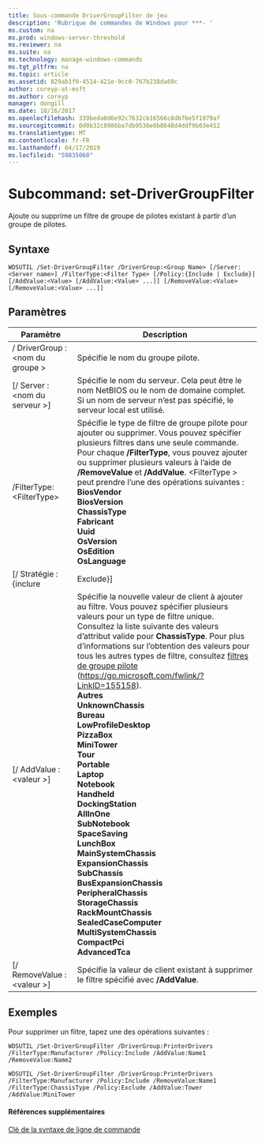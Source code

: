 ```yaml
---
title: Sous-commande DriverGroupFilter de jeu
description: 'Rubrique de commandes de Windows pour ***- '
ms.custom: na
ms.prod: windows-server-threshold
ms.reviewer: na
ms.suite: na
ms.technology: manage-windows-commands
ms.tgt_pltfrm: na
ms.topic: article
ms.assetid: 829ab1f0-4514-421e-9cc0-767b238da69c
author: coreyp-at-msft
ms.author: coreyp
manager: dongill
ms.date: 10/16/2017
ms.openlocfilehash: 339beda0d6e92c7632cb16566c8db7be5f1079af
ms.sourcegitcommit: 0d0b32c8986ba7db9536e0b8648d4ddf9b03e452
ms.translationtype: MT
ms.contentlocale: fr-FR
ms.lasthandoff: 04/17/2019
ms.locfileid: "59835060"
---
```

# <a name="subcommand-set-drivergroupfilter"></a>Subcommand: set-DriverGroupFilter



Ajoute ou supprime un filtre de groupe de pilotes existant à partir d’un groupe de pilotes.

## <a name="syntax"></a>Syntaxe

```
WDSUTIL /Set-DriverGroupFilter /DriverGroup:<Group Name> [/Server:<Server name>] /FilterType:<Filter Type> [/Policy:{Include | Exclude}] [/AddValue:<Value> [/AddValue:<Value> ...]] [/RemoveValue:<Value> [/RemoveValue:<Value> ...]]
```

## <a name="parameters"></a>Paramètres

|Paramètre|Description|
|---------|-----------|
|/ DriverGroup :\<nom du groupe >|Spécifie le nom du groupe pilote.|
|[/ Server :\<nom du serveur >]|Spécifie le nom du serveur. Cela peut être le nom NetBIOS ou le nom de domaine complet. Si un nom de serveur n’est pas spécifié, le serveur local est utilisé.|
|/FilterType:\<FilterType>|Spécifie le type de filtre de groupe pilote pour ajouter ou supprimer. Vous pouvez spécifier plusieurs filtres dans une seule commande. Pour chaque **/FilterType**, vous pouvez ajouter ou supprimer plusieurs valeurs à l’aide de **/RemoveValue** et **/AddValue**. \<FilterType > peut prendre l’une des opérations suivantes :</br>**BiosVendor**</br>**BiosVersion**</br>**ChassisType**</br>**Fabricant**</br>**Uuid**</br>**OsVersion**</br>**OsEdition**</br>**OsLanguage**|
|[/ Stratégie : {inclure | Exclude}]|Spécifie la nouvelle stratégie à définir sur le filtre. Si **/Policy** a la valeur **Include**, les ordinateurs clients qui correspondent au filtre sont autorisés à installer les pilotes dans ce groupe. Si **/Policy** a la valeur **exclure**, puis les ordinateurs clients qui correspondent au filtre n’êtes pas autorisés à installer les pilotes dans ce groupe.|
|[/ AddValue :\<valeur >]|Spécifie la nouvelle valeur de client à ajouter au filtre. Vous pouvez spécifier plusieurs valeurs pour un type de filtre unique. Consultez la liste suivante des valeurs d’attribut valide pour **ChassisType**. Pour plus d’informations sur l’obtention des valeurs pour tous les autres types de filtre, consultez [filtres de groupe pilote](https://go.microsoft.com/fwlink/?LinkID=155158) (https://go.microsoft.com/fwlink/?LinkID=155158).</br>**Autres**</br>**UnknownChassis**</br>**Bureau**</br>**LowProfileDesktop**</br>**PizzaBox**</br>**MiniTower**</br>**Tour**</br>**Portable**</br>**Laptop**</br>**Notebook**</br>**Handheld**</br>**DockingStation**</br>**AllInOne**</br>**SubNotebook**</br>**SpaceSaving**</br>**LunchBox**</br>**MainSystemChassis**</br>**ExpansionChassis**</br>**SubChassis**</br>**BusExpansionChassis**</br>**PeripheralChassis**</br>**StorageChassis**</br>**RackMountChassis**</br>**SealedCaseComputer**</br>**MultiSystemChassis**</br>**CompactPci**</br>**AdvancedTca**|
|[/ RemoveValue :\<valeur >]|Spécifie la valeur de client existant à supprimer le filtre spécifié avec **/AddValue**.|

## <a name="BKMK_examples"></a>Exemples

Pour supprimer un filtre, tapez une des opérations suivantes :
```
WDSUTIL /Set-DriverGroupFilter /DriverGroup:PrinterDrivers /FilterType:Manufacturer /Policy:Include /AddValue:Name1 /RemoveValue:Name2
```
```
WDSUTIL /Set-DriverGroupFilter /DriverGroup:PrinterDrivers /FilterType:Manufacturer /Policy:Include /RemoveValue:Name1 /FilterType:ChassisType /Policy:Exclude /AddValue:Tower /AddValue:MiniTower
```

#### <a name="additional-references"></a>Références supplémentaires

[Clé de la syntaxe de ligne de commande](command-line-syntax-key.md)
